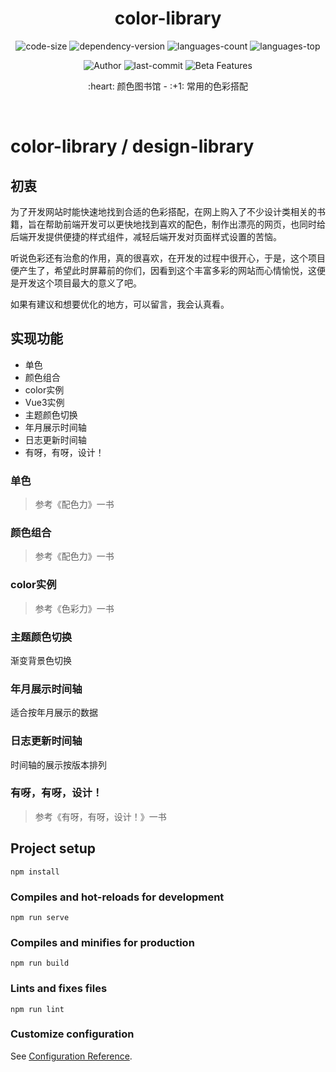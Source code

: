 <div align="center">
  <h1>color-library</h1>
  
  <p>
    <img src="https://img.shields.io/github/languages/code-size/Ritusan/color-library" alt="code-size" />
    <img src="https://img.shields.io/github/package-json/dependency-version/Ritusan/color-library/vue?color=brightgreen" alt="dependency-version" />
    <img src="https://img.shields.io/github/languages/count/Ritusan/color-library" alt="languages-count" />
    <img src="https://img.shields.io/github/languages/top/Ritusan/color-library?color=yellow" alt="languages-top" />
<!--     <img src="https://img.shields.io/github/package-json/v/Ritusan/color-library" alt="version" /> -->
  </p>
  <p>
    <img src="https://img.shields.io/badge/Author-Ritusan-orange" alt="Author" />
    <img src="https://img.shields.io/github/last-commit/Ritusan/color-library" alt="last-commit" />
    <img src="https://img.shields.io/badge/-colorful-%23e66563" alt="Beta Features" />
  </p>
  
  <p>:heart: 颜色图书馆 - :+1: 常用的色彩搭配</p>
  <p><i></i></p>
</div>

<br />

# color-library / design-library

## 初衷

为了开发网站时能快速地找到合适的色彩搭配，在网上购入了不少设计类相关的书籍，旨在帮助前端开发可以更快地找到喜欢的配色，制作出漂亮的网页，也同时给后端开发提供便捷的样式组件，减轻后端开发对页面样式设置的苦恼。

听说色彩还有治愈的作用，真的很喜欢，在开发的过程中很开心，于是，这个项目便产生了，希望此时屏幕前的你们，因看到这个丰富多彩的网站而心情愉悦，这便是开发这个项目最大的意义了吧。

如果有建议和想要优化的地方，可以留言，我会认真看。

## 实现功能
- 单色
- 颜色组合
- color实例
- Vue3实例
- 主题颜色切换
- 年月展示时间轴
- 日志更新时间轴
- 有呀，有呀，设计！

### 单色

> 参考《配色力》一书
### 颜色组合

> 参考《配色力》一书
### color实例

> 参考《色彩力》一书

### 主题颜色切换

渐变背景色切换

### 年月展示时间轴

适合按年月展示的数据

### 日志更新时间轴

时间轴的展示按版本排列

### 有呀，有呀，设计！

> 参考《有呀，有呀，设计！》一书
## Project setup
```
npm install
```

### Compiles and hot-reloads for development
```
npm run serve
```

### Compiles and minifies for production
```
npm run build
```

### Lints and fixes files
```
npm run lint
```

### Customize configuration
See [Configuration Reference](https://cli.vuejs.org/config/).
